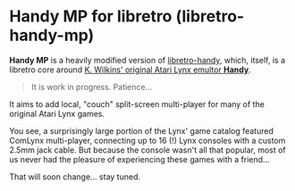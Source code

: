 **Handy MP for libretro** (libretro-handy-mp)
=============================================

**Handy MP** is a heavily modified version of [libretro-handy](https://github.com/libretro/libretro-handy), which, itself, is a libretro core around [K. Wilkins' original Atari Lynx emultor **Handy**](http://handy.sourceforge.net/). 

> It is work in progress. Patience...

It aims to add local, "couch" split-screen multi-player for many of the original Atari Lynx games. 

You see, a surprisingly large portion of the Lynx' game catalog featured ComLynx multi-player, connecting up to 16 (!) Lynx consoles with a custom 2.5mm jack cable. But because the console wasn't all that popular, most of us never had the pleasure of experiencing these games with a friend... 

That will soon change... stay tuned.